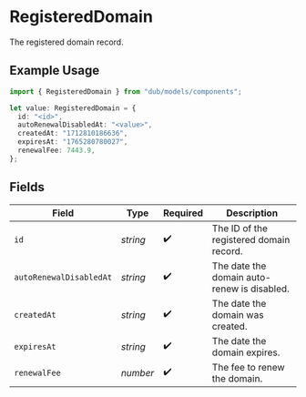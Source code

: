 # RegisteredDomain

The registered domain record.

## Example Usage

```typescript
import { RegisteredDomain } from "dub/models/components";

let value: RegisteredDomain = {
  id: "<id>",
  autoRenewalDisabledAt: "<value>",
  createdAt: "1712810186636",
  expiresAt: "1765280780027",
  renewalFee: 7443.9,
};
```

## Fields

| Field                                       | Type                                        | Required                                    | Description                                 |
| ------------------------------------------- | ------------------------------------------- | ------------------------------------------- | ------------------------------------------- |
| `id`                                        | *string*                                    | :heavy_check_mark:                          | The ID of the registered domain record.     |
| `autoRenewalDisabledAt`                     | *string*                                    | :heavy_check_mark:                          | The date the domain auto-renew is disabled. |
| `createdAt`                                 | *string*                                    | :heavy_check_mark:                          | The date the domain was created.            |
| `expiresAt`                                 | *string*                                    | :heavy_check_mark:                          | The date the domain expires.                |
| `renewalFee`                                | *number*                                    | :heavy_check_mark:                          | The fee to renew the domain.                |